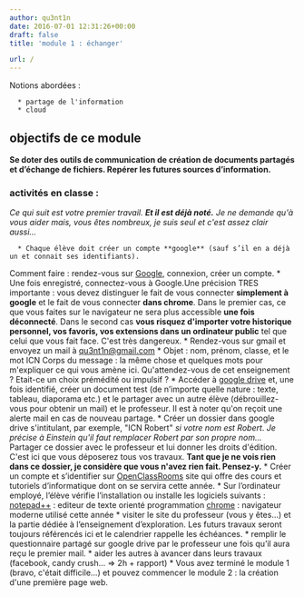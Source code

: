 ```yaml
---
author: qu3nt1n
date: 2016-07-01 12:31:26+00:00
draft: false
title: 'module 1 : échanger'

url: /
---
```




Notions abordées :



 	  * partage de l'information
 	  * cloud







## objectifs de ce module


**Se doter des outils de communication de création de documents partagés et d’échange de fichiers.
Repérer les futures sources d’information.**


### activités en classe :


_Ce qui suit est votre premier travail. **Et il est déjà noté.** Je ne demande qu'à vous aider mais, vous êtes nombreux, je suis seul et c'est assez clair aussi..._



 	  * Chaque élève doit créer un compte **google** (sauf s’il en a déjà un et connait ses identifiants).
Comment faire : rendez-vous sur [Google](http://www.google.fr), connexion, créer un compte.
 	  * Une fois enregistré, connectez-vous à Google.Une précision TRES importante : vous devez distinguer le fait de vous connecter **simplement à google** et le fait de vous connecter **dans chrome**.
Dans le premier cas, ce que vous faites sur le navigateur ne sera plus accessible **une fois déconnecté**. Dans le second cas **vous risquez d'importer votre historique personnel, vos favoris, vos extensions dans un ordinateur public** tel que celui que vous fait face. C'est très dangereux.
 	  * Rendez-vous sur gmail et envoyez un mail à qu3nt1n@gmail.com
 	  * Objet : nom, prénom, classe, et le mot ICN
Corps du message : la même chose et quelques mots pour m'expliquer ce qui vous amène ici. Qu'attendez-vous de cet enseignement ? Etait-ce un choix prémédité ou impulsif ?
 	  * Accéder à [google drive](http://drive.google.com/) et, une fois identifié,
créer un document test (de n’importe quelle nature : texte, tableau, diaporama etc.)
et le partager avec un autre élève (débrouillez-vous pour obtenir un mail) et le professeur. Il est à noter qu'on reçoit une alerte mail en cas de nouveau partage.
 	  * Créer un dossier dans google drive s'intitulant, par exemple, "ICN Robert" _si votre nom est Robert_. _Je précise à Einstein qu'il faut remplacer Robert par son propre nom..._
Partager ce dossier avec le professeur et lui donner les droits d'édition. C'est ici que vous déposerez tous vos travaux.
**Tant que je ne vois rien dans ce dossier, je considère que vous n'avez rien fait. Pensez-y.**
 	  * Créer un compte et s’identifier sur [OpenClassRooms](http://www.openclassrooms.com) site qui offre des cours et tutoriels d’informatique dont on se servira cette année.
 	  * Sur l’ordinateur employé, l’élève vérifie l’installation ou installe les logiciels suivants :
[notepad++](http://notepad-plus-plus.org) : editeur de texte orienté programmation
[chrome](http://www.google.com/chrome) : navigateur moderne utilisé cette année
 	  * visiter le site du professeur (vous y êtes...) et la partie dédiée à l’enseignement d’exploration. Les futurs travaux seront toujours référencés ici et le calendrier rappelle les échéances.
 	  * remplir le questionnaire partagé sur google drive par le professeur une fois qu’il aura reçu le premier mail.
 	  * aider les autres à avancer dans leurs travaux (facebook, candy crush... => 2h + rapport)
 	  * Vous avez terminé le module 1 (bravo, c'était difficile...) et pouvez commencer le module 2 : la création d'une première page web.

